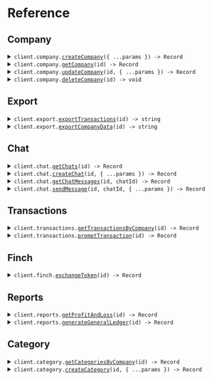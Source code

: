 # Reference

## Company

<details><summary><code>client.company.<a href="/src/api/resources/company/client/Client.ts">createCompany</a>({ ...params }) -> Record<string, unknown></code></summary>
<dl>
<dd>

#### 📝 Description

<dl>
<dd>

<dl>
<dd>

Creates a new company.

</dd>
</dl>
</dd>
</dl>

#### 🔌 Usage

<dl>
<dd>

<dl>
<dd>

```typescript
await client.company.createCompany();
```

</dd>
</dl>
</dd>
</dl>

#### ⚙️ Parameters

<dl>
<dd>

<dl>
<dd>

**request:** `AccelBooks.PostCompanyRequest`

</dd>
</dl>

<dl>
<dd>

**requestOptions:** `Company.RequestOptions`

</dd>
</dl>
</dd>
</dl>

</dd>
</dl>
</details>

<details><summary><code>client.company.<a href="/src/api/resources/company/client/Client.ts">getCompany</a>(id) -> Record<string, unknown></code></summary>
<dl>
<dd>

#### 📝 Description

<dl>
<dd>

<dl>
<dd>

Retrieves a company by ID.

</dd>
</dl>
</dd>
</dl>

#### 🔌 Usage

<dl>
<dd>

<dl>
<dd>

```typescript
await client.company.getCompany("id");
```

</dd>
</dl>
</dd>
</dl>

#### ⚙️ Parameters

<dl>
<dd>

<dl>
<dd>

**id:** `string` — The ID of the company to retrieve.

</dd>
</dl>

<dl>
<dd>

**requestOptions:** `Company.RequestOptions`

</dd>
</dl>
</dd>
</dl>

</dd>
</dl>
</details>

<details><summary><code>client.company.<a href="/src/api/resources/company/client/Client.ts">updateCompany</a>(id, { ...params }) -> Record<string, unknown></code></summary>
<dl>
<dd>

#### 📝 Description

<dl>
<dd>

<dl>
<dd>

Updates a company by ID.

</dd>
</dl>
</dd>
</dl>

#### 🔌 Usage

<dl>
<dd>

<dl>
<dd>

```typescript
await client.company.updateCompany("id");
```

</dd>
</dl>
</dd>
</dl>

#### ⚙️ Parameters

<dl>
<dd>

<dl>
<dd>

**id:** `string` — The ID of the company to update.

</dd>
</dl>

<dl>
<dd>

**request:** `AccelBooks.PutCompanyIdRequest`

</dd>
</dl>

<dl>
<dd>

**requestOptions:** `Company.RequestOptions`

</dd>
</dl>
</dd>
</dl>

</dd>
</dl>
</details>

<details><summary><code>client.company.<a href="/src/api/resources/company/client/Client.ts">deleteCompany</a>(id) -> void</code></summary>
<dl>
<dd>

#### 📝 Description

<dl>
<dd>

<dl>
<dd>

Deletes a company by ID.

</dd>
</dl>
</dd>
</dl>

#### 🔌 Usage

<dl>
<dd>

<dl>
<dd>

```typescript
await client.company.deleteCompany("id");
```

</dd>
</dl>
</dd>
</dl>

#### ⚙️ Parameters

<dl>
<dd>

<dl>
<dd>

**id:** `string` — The ID of the company to delete.

</dd>
</dl>

<dl>
<dd>

**requestOptions:** `Company.RequestOptions`

</dd>
</dl>
</dd>
</dl>

</dd>
</dl>
</details>

## Export

<details><summary><code>client.export.<a href="/src/api/resources/export/client/Client.ts">exportTransactions</a>(id) -> string</code></summary>
<dl>
<dd>

#### 📝 Description

<dl>
<dd>

<dl>
<dd>

Exports transactions for a company.

</dd>
</dl>
</dd>
</dl>

#### 🔌 Usage

<dl>
<dd>

<dl>
<dd>

```typescript
await client.export.exportTransactions("id");
```

</dd>
</dl>
</dd>
</dl>

#### ⚙️ Parameters

<dl>
<dd>

<dl>
<dd>

**id:** `string`

</dd>
</dl>

<dl>
<dd>

**requestOptions:** `Export.RequestOptions`

</dd>
</dl>
</dd>
</dl>

</dd>
</dl>
</details>

<details><summary><code>client.export.<a href="/src/api/resources/export/client/Client.ts">exportCompanyData</a>(id) -> string</code></summary>
<dl>
<dd>

#### 📝 Description

<dl>
<dd>

<dl>
<dd>

Exports company data to S3.

</dd>
</dl>
</dd>
</dl>

#### 🔌 Usage

<dl>
<dd>

<dl>
<dd>

```typescript
await client.export.exportCompanyData("id");
```

</dd>
</dl>
</dd>
</dl>

#### ⚙️ Parameters

<dl>
<dd>

<dl>
<dd>

**id:** `string`

</dd>
</dl>

<dl>
<dd>

**requestOptions:** `Export.RequestOptions`

</dd>
</dl>
</dd>
</dl>

</dd>
</dl>
</details>

## Chat

<details><summary><code>client.chat.<a href="/src/api/resources/chat/client/Client.ts">getChats</a>(id) -> Record<string, unknown></code></summary>
<dl>
<dd>

#### 📝 Description

<dl>
<dd>

<dl>
<dd>

Retrieves chats for a company.

</dd>
</dl>
</dd>
</dl>

#### 🔌 Usage

<dl>
<dd>

<dl>
<dd>

```typescript
await client.chat.getChats("id");
```

</dd>
</dl>
</dd>
</dl>

#### ⚙️ Parameters

<dl>
<dd>

<dl>
<dd>

**id:** `string`

</dd>
</dl>

<dl>
<dd>

**requestOptions:** `Chat.RequestOptions`

</dd>
</dl>
</dd>
</dl>

</dd>
</dl>
</details>

<details><summary><code>client.chat.<a href="/src/api/resources/chat/client/Client.ts">createChat</a>(id, { ...params }) -> Record<string, unknown></code></summary>
<dl>
<dd>

#### 📝 Description

<dl>
<dd>

<dl>
<dd>

Creates a new chat for a company.

</dd>
</dl>
</dd>
</dl>

#### 🔌 Usage

<dl>
<dd>

<dl>
<dd>

```typescript
await client.chat.createChat("id", {
    key: "value",
});
```

</dd>
</dl>
</dd>
</dl>

#### ⚙️ Parameters

<dl>
<dd>

<dl>
<dd>

**id:** `string`

</dd>
</dl>

<dl>
<dd>

**request:** `Record<string, unknown>`

</dd>
</dl>

<dl>
<dd>

**requestOptions:** `Chat.RequestOptions`

</dd>
</dl>
</dd>
</dl>

</dd>
</dl>
</details>

<details><summary><code>client.chat.<a href="/src/api/resources/chat/client/Client.ts">getChatMessages</a>(id, chatId) -> Record<string, unknown></code></summary>
<dl>
<dd>

#### 📝 Description

<dl>
<dd>

<dl>
<dd>

Retrieves messages for a specific chat.

</dd>
</dl>
</dd>
</dl>

#### 🔌 Usage

<dl>
<dd>

<dl>
<dd>

```typescript
await client.chat.getChatMessages("id", "chatId");
```

</dd>
</dl>
</dd>
</dl>

#### ⚙️ Parameters

<dl>
<dd>

<dl>
<dd>

**id:** `string`

</dd>
</dl>

<dl>
<dd>

**chatId:** `string` — The ID of the chat to retrieve messages for.

</dd>
</dl>

<dl>
<dd>

**requestOptions:** `Chat.RequestOptions`

</dd>
</dl>
</dd>
</dl>

</dd>
</dl>
</details>

<details><summary><code>client.chat.<a href="/src/api/resources/chat/client/Client.ts">sendMessage</a>(id, chatId, { ...params }) -> Record<string, unknown></code></summary>
<dl>
<dd>

#### 📝 Description

<dl>
<dd>

<dl>
<dd>

Sends a message in a specific chat.

</dd>
</dl>
</dd>
</dl>

#### 🔌 Usage

<dl>
<dd>

<dl>
<dd>

```typescript
await client.chat.sendMessage("id", "chatId", {
    key: "value",
});
```

</dd>
</dl>
</dd>
</dl>

#### ⚙️ Parameters

<dl>
<dd>

<dl>
<dd>

**id:** `string`

</dd>
</dl>

<dl>
<dd>

**chatId:** `string`

</dd>
</dl>

<dl>
<dd>

**request:** `Record<string, unknown>`

</dd>
</dl>

<dl>
<dd>

**requestOptions:** `Chat.RequestOptions`

</dd>
</dl>
</dd>
</dl>

</dd>
</dl>
</details>

## Transactions

<details><summary><code>client.transactions.<a href="/src/api/resources/transactions/client/Client.ts">getTransactionsByCompany</a>(id) -> Record<string, unknown></code></summary>
<dl>
<dd>

#### 📝 Description

<dl>
<dd>

<dl>
<dd>

Retrieves transactions for a specific company by ID.

</dd>
</dl>
</dd>
</dl>

#### 🔌 Usage

<dl>
<dd>

<dl>
<dd>

```typescript
await client.transactions.getTransactionsByCompany("id");
```

</dd>
</dl>
</dd>
</dl>

#### ⚙️ Parameters

<dl>
<dd>

<dl>
<dd>

**id:** `string` — The ID of the company to retrieve transactions for.

</dd>
</dl>

<dl>
<dd>

**requestOptions:** `Transactions.RequestOptions`

</dd>
</dl>
</dd>
</dl>

</dd>
</dl>
</details>

<details><summary><code>client.transactions.<a href="/src/api/resources/transactions/client/Client.ts">promptTransaction</a>(id) -> Record<string, unknown></code></summary>
<dl>
<dd>

#### 📝 Description

<dl>
<dd>

<dl>
<dd>

Prompts a transaction using OpenAI.

</dd>
</dl>
</dd>
</dl>

#### 🔌 Usage

<dl>
<dd>

<dl>
<dd>

```typescript
await client.transactions.promptTransaction("id");
```

</dd>
</dl>
</dd>
</dl>

#### ⚙️ Parameters

<dl>
<dd>

<dl>
<dd>

**id:** `string` — The ID of the company to prompt a transaction for.

</dd>
</dl>

<dl>
<dd>

**requestOptions:** `Transactions.RequestOptions`

</dd>
</dl>
</dd>
</dl>

</dd>
</dl>
</details>

## Finch

<details><summary><code>client.finch.<a href="/src/api/resources/finch/client/Client.ts">exchangeToken</a>(id) -> Record<string, unknown></code></summary>
<dl>
<dd>

#### 📝 Description

<dl>
<dd>

<dl>
<dd>

Exchanges a token for a company using Finch.

</dd>
</dl>
</dd>
</dl>

#### 🔌 Usage

<dl>
<dd>

<dl>
<dd>

```typescript
await client.finch.exchangeToken("id");
```

</dd>
</dl>
</dd>
</dl>

#### ⚙️ Parameters

<dl>
<dd>

<dl>
<dd>

**id:** `string` — The ID of the company to exchange the token for.

</dd>
</dl>

<dl>
<dd>

**requestOptions:** `Finch.RequestOptions`

</dd>
</dl>
</dd>
</dl>

</dd>
</dl>
</details>

## Reports

<details><summary><code>client.reports.<a href="/src/api/resources/reports/client/Client.ts">getProfitAndLoss</a>(id) -> Record<string, unknown></code></summary>
<dl>
<dd>

#### 📝 Description

<dl>
<dd>

<dl>
<dd>

Generates a profit and loss statement for a company.

</dd>
</dl>
</dd>
</dl>

#### 🔌 Usage

<dl>
<dd>

<dl>
<dd>

```typescript
await client.reports.getProfitAndLoss("id");
```

</dd>
</dl>
</dd>
</dl>

#### ⚙️ Parameters

<dl>
<dd>

<dl>
<dd>

**id:** `string` — The ID of the company to generate the profit and loss statement for.

</dd>
</dl>

<dl>
<dd>

**requestOptions:** `Reports.RequestOptions`

</dd>
</dl>
</dd>
</dl>

</dd>
</dl>
</details>

<details><summary><code>client.reports.<a href="/src/api/resources/reports/client/Client.ts">generateGeneralLedger</a>(id) -> Record<string, unknown></code></summary>
<dl>
<dd>

#### 📝 Description

<dl>
<dd>

<dl>
<dd>

Generates a general ledger for a company.

</dd>
</dl>
</dd>
</dl>

#### 🔌 Usage

<dl>
<dd>

<dl>
<dd>

```typescript
await client.reports.generateGeneralLedger("id");
```

</dd>
</dl>
</dd>
</dl>

#### ⚙️ Parameters

<dl>
<dd>

<dl>
<dd>

**id:** `string` — The ID of the company to generate the general ledger for.

</dd>
</dl>

<dl>
<dd>

**requestOptions:** `Reports.RequestOptions`

</dd>
</dl>
</dd>
</dl>

</dd>
</dl>
</details>

## Category

<details><summary><code>client.category.<a href="/src/api/resources/category/client/Client.ts">getCategoriesByCompany</a>(id) -> Record<string, unknown></code></summary>
<dl>
<dd>

#### 📝 Description

<dl>
<dd>

<dl>
<dd>

Retrieves categories for a specific company by ID.

</dd>
</dl>
</dd>
</dl>

#### 🔌 Usage

<dl>
<dd>

<dl>
<dd>

```typescript
await client.category.getCategoriesByCompany("id");
```

</dd>
</dl>
</dd>
</dl>

#### ⚙️ Parameters

<dl>
<dd>

<dl>
<dd>

**id:** `string` — The ID of the company to retrieve categories for.

</dd>
</dl>

<dl>
<dd>

**requestOptions:** `Category.RequestOptions`

</dd>
</dl>
</dd>
</dl>

</dd>
</dl>
</details>

<details><summary><code>client.category.<a href="/src/api/resources/category/client/Client.ts">createCategory</a>(id, { ...params }) -> Record<string, unknown></code></summary>
<dl>
<dd>

#### 📝 Description

<dl>
<dd>

<dl>
<dd>

Creates a new category for a company.

</dd>
</dl>
</dd>
</dl>

#### 🔌 Usage

<dl>
<dd>

<dl>
<dd>

```typescript
await client.category.createCategory("id");
```

</dd>
</dl>
</dd>
</dl>

#### ⚙️ Parameters

<dl>
<dd>

<dl>
<dd>

**id:** `string` — The ID of the company to create the category for.

</dd>
</dl>

<dl>
<dd>

**request:** `AccelBooks.PutCompanyIdCategoryRequest`

</dd>
</dl>

<dl>
<dd>

**requestOptions:** `Category.RequestOptions`

</dd>
</dl>
</dd>
</dl>

</dd>
</dl>
</details>
